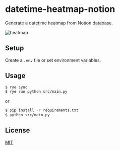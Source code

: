 # datetime-heatmap-notion

  Generate a datetime heatmap from Notion database.
  
  ![heatmap](https://github.com/user-attachments/assets/8e288467-e36c-4827-9481-80803c1c9d15)

## Setup

  Create a `.env` file or set environment variables.

## Usage

  ```bash
  $ rye sync
  $ rye run python src/main.py
  ```

  or 

  ```bash
  $ pip install -r requirements.txt
  $ python src/main.py
  ```

## License
  [MIT](LICENSE)
